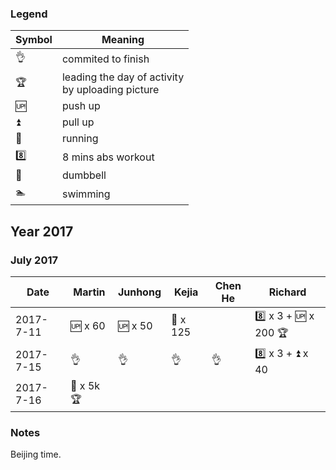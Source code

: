 ### Legend

| Symbol            | Meaning               |
|-------------------|-----------------------|
| :ok_hand:         | commited to finish    |
| :trophy:          | leading the day of activity <br> by uploading picture |
| :up:              | push up               |
| :arrow_double_up: | pull up               |
| :runner:          | running               |
| :eight:           | 8 mins abs workout    |
| :muscle:          | dumbbell              |
| :swimmer:         | swimming              |


## Year 2017

### July 2017

| Date       | Martin        | Junhong       | Kejia         | Chen He       |Richard        |
|-----------|---------------|---------------|---------------|---------------|---------------|
| 2017-7-11 | :up: x 60     | :up: x 50     | :muscle: x 125|               | :eight: x 3 + :up: x 200 :trophy:|
| 2017-7-15 | :ok_hand:     | :ok_hand:     | :ok_hand:     | :ok_hand:     | :eight: x 3 + :arrow_double_up: x 40 |
| 2017-7-16 | :runner: x 5k :trophy: |      |               |               |                                   |


### Notes

Beijing time.